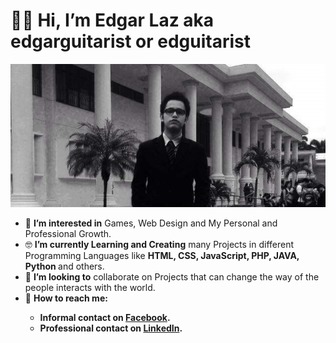 # 👋😎 Hi, I’m Edgar Laz aka edgarguitarist or edguitarist

<img src="https://raw.githubusercontent.com/edgarguitarist/edgarguitarist/main/banner.jpg" alt="banner-me">


- 🤩 <b>I’m interested in</b> Games, Web Design and My Personal and Professional Growth.
- 🤓 <b>I’m currently Learning and Creating</b> many Projects in different Programming Languages like <b>HTML, CSS, JavaScript, PHP, JAVA, Python </b> and others.
- 🤪 <b>I’m looking to</b> collaborate on Projects that can change the way of the people interacts with the world.
- 🤑 <b>How to reach me:<b> 
  - Informal contact on <a href="https://www.facebook.com/edgarm.laz">Facebook</a>.
  - Professional contact on <a href="https://www.linkedin.com/in/edgarlteran/">LinkedIn</a>.


<!---
edgarguitarist/edgarguitarist is a ✨ special ✨ repository because its `README.md` (this file) appears on your GitHub profile.
You can click the Preview link to take a look at your changes.
--->
